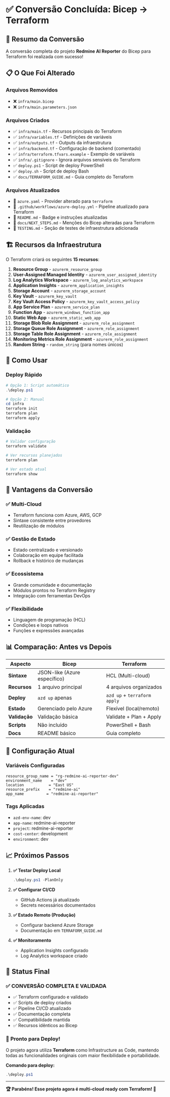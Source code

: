 # ✅ Conversão Concluída: Bicep → Terraform

## 🎉 **Resumo da Conversão**

A conversão completa do projeto **Redmine AI Reporter** do Bicep para Terraform foi realizada com sucesso!

## 📋 **O Que Foi Alterado**

### **Arquivos Removidos**

- ❌ `infra/main.bicep`
- ❌ `infra/main.parameters.json`

### **Arquivos Criados**

- ✅ `infra/main.tf` - Recursos principais do Terraform
- ✅ `infra/variables.tf` - Definições de variáveis
- ✅ `infra/outputs.tf` - Outputs da infraestrutura
- ✅ `infra/backend.tf` - Configuração de backend (comentado)
- ✅ `infra/terraform.tfvars.example` - Exemplo de variáveis
- ✅ `infra/.gitignore` - Ignora arquivos sensíveis do Terraform
- ✅ `deploy.ps1` - Script de deploy PowerShell
- ✅ `deploy.sh` - Script de deploy Bash
- ✅ `docs/TERRAFORM_GUIDE.md` - Guia completo do Terraform

### **Arquivos Atualizados**

- 🔄 `azure.yaml` - Provider alterado para `terraform`
- 🔄 `.github/workflows/azure-deploy.yml` - Pipeline atualizado para Terraform
- 🔄 `README.md` - Badge e instruções atualizadas
- 🔄 `docs/NEXT_STEPS.md` - Menções do Bicep alteradas para Terraform
- 🔄 `TESTING.md` - Seção de testes de infraestrutura adicionada

## 🏗️ **Recursos da Infraestrutura**

O Terraform criará os seguintes **15 recursos**:

1. **Resource Group** - `azurerm_resource_group`
2. **User-Assigned Managed Identity** - `azurerm_user_assigned_identity`
3. **Log Analytics Workspace** - `azurerm_log_analytics_workspace`
4. **Application Insights** - `azurerm_application_insights`
5. **Storage Account** - `azurerm_storage_account`
6. **Key Vault** - `azurerm_key_vault`
7. **Key Vault Access Policy** - `azurerm_key_vault_access_policy`
8. **App Service Plan** - `azurerm_service_plan`
9. **Function App** - `azurerm_windows_function_app`
10. **Static Web App** - `azurerm_static_web_app`
11. **Storage Blob Role Assignment** - `azurerm_role_assignment`
12. **Storage Queue Role Assignment** - `azurerm_role_assignment`
13. **Storage Table Role Assignment** - `azurerm_role_assignment`
14. **Monitoring Metrics Role Assignment** - `azurerm_role_assignment`
15. **Random String** - `random_string` (para nomes únicos)

## 🚀 **Como Usar**

### **Deploy Rápido**

```powershell
# Opção 1: Script automático
.\deploy.ps1

# Opção 2: Manual
cd infra
terraform init
terraform plan
terraform apply
```

### **Validação**

```powershell
# Validar configuração
terraform validate

# Ver recursos planejados
terraform plan

# Ver estado atual
terraform show
```

## 🎯 **Vantagens da Conversão**

### **✅ Multi-Cloud**

- Terraform funciona com Azure, AWS, GCP
- Sintaxe consistente entre provedores
- Reutilização de módulos

### **✅ Gestão de Estado**

- Estado centralizado e versionado
- Colaboração em equipe facilitada
- Rollback e histórico de mudanças

### **✅ Ecossistema**

- Grande comunidade e documentação
- Módulos prontos no Terraform Registry
- Integração com ferramentas DevOps

### **✅ Flexibilidade**

- Linguagem de programação (HCL)
- Condições e loops nativos
- Funções e expressões avançadas

## 📊 **Comparação: Antes vs Depois**

| Aspecto       | Bicep                        | Terraform                    |
| ------------- | ---------------------------- | ---------------------------- |
| **Sintaxe**   | JSON-like (Azure específico) | HCL (Multi-cloud)            |
| **Recursos**  | 1 arquivo principal          | 4 arquivos organizados       |
| **Deploy**    | `azd up` apenas              | `azd up` + `terraform apply` |
| **Estado**    | Gerenciado pelo Azure        | Flexível (local/remoto)      |
| **Validação** | Validação básica             | Validate + Plan + Apply      |
| **Scripts**   | Não incluído                 | PowerShell + Bash            |
| **Docs**      | README básico                | Guia completo                |

## 🔧 **Configuração Atual**

### **Variáveis Configuradas**

```hcl
resource_group_name = "rg-redmine-ai-reporter-dev"
environment_name    = "dev"
location           = "East US"
resource_prefix    = "redmine-ai"
app_name          = "redmine-ai-reporter"
```

### **Tags Aplicadas**

- `azd-env-name`: dev
- `app-name`: redmine-ai-reporter
- `project`: redmine-ai-reporter
- `cost-center`: development
- `environment`: dev

## 📈 **Próximos Passos**

1. **✅ Testar Deploy Local**

   ```powershell
   .\deploy.ps1 -PlanOnly
   ```

2. **✅ Configurar CI/CD**

   - GitHub Actions já atualizado
   - Secrets necessários documentados

3. **✅ Estado Remoto (Produção)**

   - Configurar backend Azure Storage
   - Documentação em `TERRAFORM_GUIDE.md`

4. **✅ Monitoramento**
   - Application Insights configurado
   - Log Analytics workspace criado

## 🎉 **Status Final**

### ✅ **CONVERSÃO COMPLETA E VALIDADA**

- ✅ Terraform configurado e validado
- ✅ Scripts de deploy criados
- ✅ Pipeline CI/CD atualizado
- ✅ Documentação completa
- ✅ Compatibilidade mantida
- ✅ Recursos idênticos ao Bicep

### 🚀 **Pronto para Deploy!**

O projeto agora utiliza **Terraform** como Infrastructure as Code, mantendo todas as funcionalidades originais com maior flexibilidade e portabilidade.

**Comando para deploy:**

```powershell
.\deploy.ps1
```

---

**🏆 Parabéns! Esse projeto agora é multi-cloud ready com Terraform! 🎯**
